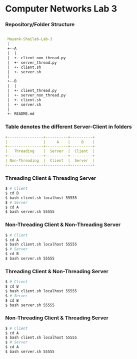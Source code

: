 # Computer Networks Lab 3

### Repository/Folder Structure

```yaml

 Mayank-Shailab-Lab-3
 |
 +--A
 |  |
 |  +- client_non_thread.py
 |  +- server_thread.py
 |  +- client.sh
 |  +- server.sh
 |
 +--B
 |  |
 |  +- client_thread.py
 |  +- server_non_thread.py
 |  +- client.sh
 |  +- server.sh
 |
 +- README.md

```

### Table denotes the different Server-Client in folders

```yaml
+----------------+----------+----------+
|                |     A    |     B    |
+----------------+----------+----------+
|   Threading    |  Server  |  Client  |
+----------------+----------+----------+
| Non-Threading  |  Client  |  Server  |
+----------------+----------+----------+
```

### Threading Client & Threading Server

```bash
$ # Client
$ cd B
$ bash client.sh localhost 55555
$ # Server
$ cd A
$ bash server.sh 55555
```


### Non-Threading Client & Non-Threading Server

```bash
$ # Client
$ cd A
$ bash client.sh localhost 55555
$ # Server
$ cd B
$ bash server.sh 55555
```


### Threading Client & Non-Threading Server

```bash
$ # Client
$ cd B
$ bash client.sh localhost 55555
$ # Server
$ cd B
$ bash server.sh 55555
```


### Non-Threading Client & Threading Server

```bash
$ # Client
$ cd A
$ bash client.sh localhost 55555
$ # Server
$ cd A
$ bash server.sh 55555
```